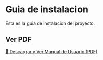 # Guia de instalacion

Esta es la guia de instalacion del proyecto.

## Ver PDF

[🔗 Descargar y Ver Manual de Usuario (PDF)](assets/Guia_de_Instalacion.PDF)

